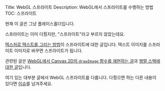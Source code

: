 Title: WebGL 스프라이트
Description: WebGL에서 스프라이트를 수행하는 방법
TOC: 스프라이트


현재 이 글은 그냥 플레이스홀더입니다.

스프라이트는 이미 다뤘지만, "스프라이트"라고 부르지 않았는데요.

[텍스처로 텍스트를 그리는 방법](webgl-text-texture.html)이 스프라이트에 대한 글입니다.
텍스트 이미지를 스프라이트 이미지로 바꾸면 스프라이트가 됩니다.

관련된 글은 [WebGL에서 Canvas 2D의 `drawImage` 함수를 재현하는 글](webgl-2d-drawimage.html)과 [행렬 스택에 대한 글](webgl-2d-matrix-stack.html)입니다.

여기 있는 대부분 글에서 WebGL 스프라이트를 다룹니다.
다뤘으면 하는 다른 내용이 있다면 [이슈](https://github.com/gfxfundamentals/webgl-fundamentals/issues/new?assignees=&labels=suggested+topic&template=suggest-topic.md&title=%5BSUGGESTION%5D)를 남겨주세요.

